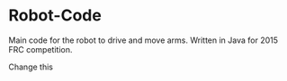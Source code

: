 # Robot-Code
Main code for the robot to drive and move arms. Written in Java for 2015 FRC competition.

Change this

